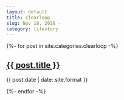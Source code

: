 ```yaml
---
layout: default
title: clearloop
slug: Nov 18, 2018 -
category: lifestory
---
```


{%- for post in site.categories.clearloop -%}
<h2><a href="{{ post.url}}">{{ post.title }}</a></h2>
<p>{{ post.date | date: site.format }}</p>
{%- endfor -%}
